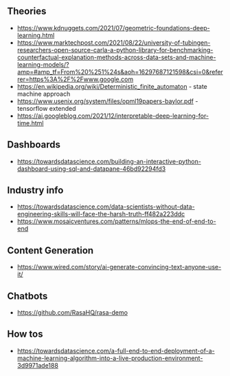 
## Theories
* https://www.kdnuggets.com/2021/07/geometric-foundations-deep-learning.html
* https://www.marktechpost.com/2021/08/22/university-of-tubingen-researchers-open-source-carla-a-python-library-for-benchmarking-counterfactual-explanation-methods-across-data-sets-and-machine-learning-models/?amp=#amp_tf=From%20%251%24s&aoh=16297687121598&csi=0&referrer=https%3A%2F%2Fwww.google.com
* https://en.wikipedia.org/wiki/Deterministic_finite_automaton - state machine approach
* https://www.usenix.org/system/files/opml19papers-baylor.pdf - tensorflow extended
* https://ai.googleblog.com/2021/12/interpretable-deep-learning-for-time.html

## Dashboards
* https://towardsdatascience.com/building-an-interactive-python-dashboard-using-sql-and-datapane-46bd92294fd3

## Industry info
* https://towardsdatascience.com/data-scientists-without-data-engineering-skills-will-face-the-harsh-truth-ff482a223ddc
* https://www.mosaicventures.com/patterns/mlops-the-end-of-end-to-end

## Content Generation
* https://www.wired.com/story/ai-generate-convincing-text-anyone-use-it/

## Chatbots
* https://github.com/RasaHQ/rasa-demo

## How tos
* https://towardsdatascience.com/a-full-end-to-end-deployment-of-a-machine-learning-algorithm-into-a-live-production-environment-3d9971ade188